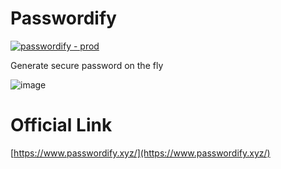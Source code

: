 # Passwordify

[![passwordify - prod](https://github.com/kasuken/Passwordify/actions/workflows/prod.yml/badge.svg)](https://github.com/kasuken/Passwordify/actions/workflows/prod.yml)

Generate secure password on the fly

![image](https://github.com/kasuken/Passwordify/assets/2757486/e9bd9d6f-54b1-4ad0-806d-d1622fd7c4e0)

# Official Link
[https://www.passwordify.xyz/](https://www.passwordify.xyz/)
